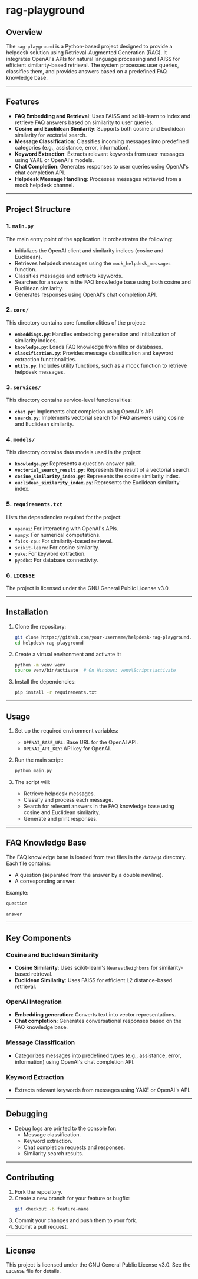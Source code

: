 # rag-playground

## Overview

The `rag-playground` is a Python-based project designed to provide a helpdesk solution using Retrieval-Augmented Generation (RAG). It integrates OpenAI's APIs for natural language processing and FAISS for efficient similarity-based retrieval. The system processes user queries, classifies them, and provides answers based on a predefined FAQ knowledge base.

---

## Features

- **FAQ Embedding and Retrieval**: Uses FAISS and scikit-learn to index and retrieve FAQ answers based on similarity to user queries.
- **Cosine and Euclidean Similarity**: Supports both cosine and Euclidean similarity for vectorial search.
- **Message Classification**: Classifies incoming messages into predefined categories (e.g., assistance, error, information).
- **Keyword Extraction**: Extracts relevant keywords from user messages using YAKE or OpenAI's models.
- **Chat Completion**: Generates responses to user queries using OpenAI's chat completion API.
- **Helpdesk Message Handling**: Processes messages retrieved from a mock helpdesk channel.

---

## Project Structure

### 1. `main.py`

The main entry point of the application. It orchestrates the following:
- Initializes the OpenAI client and similarity indices (cosine and Euclidean).
- Retrieves helpdesk messages using the `mock_helpdesk_messages` function.
- Classifies messages and extracts keywords.
- Searches for answers in the FAQ knowledge base using both cosine and Euclidean similarity.
- Generates responses using OpenAI's chat completion API.

### 2. `core/`

This directory contains core functionalities of the project:
- **`embeddings.py`**: Handles embedding generation and initialization of similarity indices.
- **`knowledge.py`**: Loads FAQ knowledge from files or databases.
- **`classification.py`**: Provides message classification and keyword extraction functionalities.
- **`utils.py`**: Includes utility functions, such as a mock function to retrieve helpdesk messages.

### 3. `services/`

This directory contains service-level functionalities:
- **`chat.py`**: Implements chat completion using OpenAI's API.
- **`search.py`**: Implements vectorial search for FAQ answers using cosine and Euclidean similarity.

### 4. `models/`

This directory contains data models used in the project:
- **`knowledge.py`**: Represents a question-answer pair.
- **`vectorial_search_result.py`**: Represents the result of a vectorial search.
- **`cosine_similarity_index.py`**: Represents the cosine similarity index.
- **`euclidean_similarity_index.py`**: Represents the Euclidean similarity index.

### 5. `requirements.txt`

Lists the dependencies required for the project:
- `openai`: For interacting with OpenAI's APIs.
- `numpy`: For numerical computations.
- `faiss-cpu`: For similarity-based retrieval.
- `scikit-learn`: For cosine similarity.
- `yake`: For keyword extraction.
- `pyodbc`: For database connectivity.

### 6. `LICENSE`

The project is licensed under the GNU General Public License v3.0.

---

## Installation

1. Clone the repository:
   ```bash
   git clone https://github.com/your-username/helpdesk-rag-playground.git
   cd helpdesk-rag-playground
   ```

2. Create a virtual environment and activate it:
   ```bash
   python -m venv venv
   source venv/bin/activate  # On Windows: venv\Scripts\activate
   ```

3. Install the dependencies:
   ```bash
   pip install -r requirements.txt
   ```

---

## Usage

1. Set up the required environment variables:
   - `OPENAI_BASE_URL`: Base URL for the OpenAI API.
   - `OPENAI_API_KEY`: API key for OpenAI.

2. Run the main script:
   ```bash
   python main.py
   ```

3. The script will:
   - Retrieve helpdesk messages.
   - Classify and process each message.
   - Search for relevant answers in the FAQ knowledge base using cosine and Euclidean similarity.
   - Generate and print responses.

---

## FAQ Knowledge Base

The FAQ knowledge base is loaded from text files in the `data/QA` directory. Each file contains:
- A question (separated from the answer by a double newline).
- A corresponding answer.

Example:
```txt
question

answer
```

---

## Key Components

### Cosine and Euclidean Similarity

- **Cosine Similarity**: Uses scikit-learn's `NearestNeighbors` for similarity-based retrieval.
- **Euclidean Similarity**: Uses FAISS for efficient L2 distance-based retrieval.

### OpenAI Integration

- **Embedding generation**: Converts text into vector representations.
- **Chat completion**: Generates conversational responses based on the FAQ knowledge base.

### Message Classification

- Categorizes messages into predefined types (e.g., assistance, error, information) using OpenAI's chat completion API.

### Keyword Extraction

- Extracts relevant keywords from messages using YAKE or OpenAI's API.

---

## Debugging

- Debug logs are printed to the console for:
  - Message classification.
  - Keyword extraction.
  - Chat completion requests and responses.
  - Similarity search results.

---

## Contributing

1. Fork the repository.
2. Create a new branch for your feature or bugfix:
   ```bash
   git checkout -b feature-name
   ```
3. Commit your changes and push them to your fork.
4. Submit a pull request.

---

## License

This project is licensed under the GNU General Public License v3.0. See the `LICENSE` file for details.
